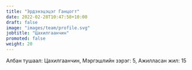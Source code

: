 ```yaml
---
title: "Эрдэнэцэцэг Ганцогт"
date: 2022-02-28T10:47:58+10:00
draft: false
image: "images/team/profile.svg"
jobtitle: "Цахилгаанчин"
promoted: false
weight: 20
---
```


Албан тушаал: Цахилгаанчин, Мэргэшлийн зэрэг: 5, Ажилласан жил: 15
